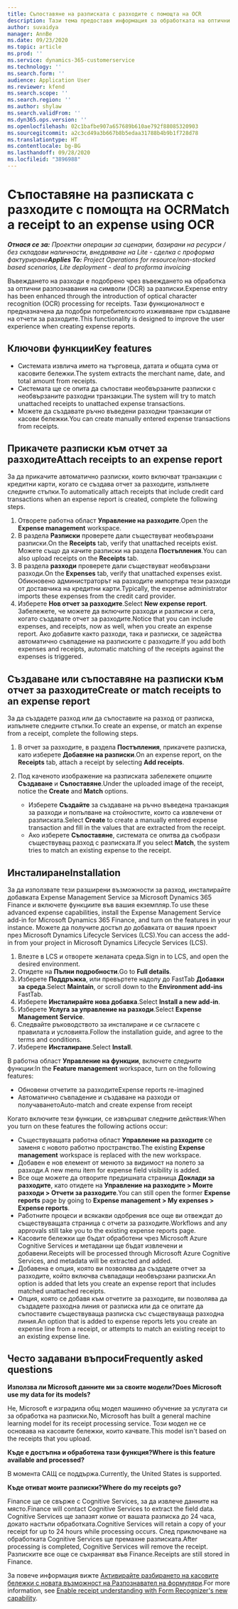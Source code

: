 ```yaml
---
title: Съпоставяне на разписката с разходите с помощта на OCR
description: Тази тема предоставя информация за обработката на оптични разпознавания на символи (OCR) за разписки.
author: suvaidya
manager: AnnBe
ms.date: 09/23/2020
ms.topic: article
ms.prod: ''
ms.service: dynamics-365-customerservice
ms.technology: ''
ms.search.form: ''
audience: Application User
ms.reviewer: kfend
ms.search.scope: ''
ms.search.region: ''
ms.author: shylaw
ms.search.validFrom: ''
ms.dyn365.ops.version: ''
ms.openlocfilehash: 02c1bafbe907a657689b610ae792f88085320903
ms.sourcegitcommit: a2c3cd49a3b667b8b5edaa31788b4b9b1f728d78
ms.translationtype: HT
ms.contentlocale: bg-BG
ms.lasthandoff: 09/28/2020
ms.locfileid: "3896988"
---
```

# <a name="match-a-receipt-to-an-expense-using-ocr"></a><span data-ttu-id="f3d18-103">Съпоставяне на разписката с разходите с помощта на OCR</span><span class="sxs-lookup"><span data-stu-id="f3d18-103">Match a receipt to an expense using OCR</span></span>

<span data-ttu-id="f3d18-104">_**Отнася се за:** Проектни операции за сценарии, базирани на ресурси / без складови наличности, внедряване на Lite - сделка с проформа фактуриране_</span><span class="sxs-lookup"><span data-stu-id="f3d18-104">_**Applies To:** Project Operations for resource/non-stocked based scenarios, Lite deployment - deal to proforma invoicing_</span></span>

<span data-ttu-id="f3d18-105">Въвеждането на разходи е подобрено чрез въвеждането на обработка за оптични разпознавания на символи (OCR) за разписки.</span><span class="sxs-lookup"><span data-stu-id="f3d18-105">Expense entry has been enhanced through the introduction of optical character recognition (OCR) processing for receipts.</span></span> <span data-ttu-id="f3d18-106">Тази функционалност е предназначена да подобри потребителското изживяване при създаване на отчети за разходите.</span><span class="sxs-lookup"><span data-stu-id="f3d18-106">This functionality is designed to improve the user experience when creating expense reports.</span></span>

## <a name="key-features"></a><span data-ttu-id="f3d18-107">Ключови функции</span><span class="sxs-lookup"><span data-stu-id="f3d18-107">Key features</span></span>

- <span data-ttu-id="f3d18-108">Системата извлича името на търговеца, датата и общата сума от касовите бележки.</span><span class="sxs-lookup"><span data-stu-id="f3d18-108">The system extracts the merchant name, date, and total amount from receipts.</span></span>
- <span data-ttu-id="f3d18-109">Системата ще се опита да съпостави необвързаните разписки с необвързаните разходни транзакции.</span><span class="sxs-lookup"><span data-stu-id="f3d18-109">The system will try to match unattached receipts to unattached expense transactions.</span></span>
- <span data-ttu-id="f3d18-110">Можете да създавате ръчно въведени разходни транзакции от касови бележки.</span><span class="sxs-lookup"><span data-stu-id="f3d18-110">You can create manually entered expense transactions from receipts.</span></span>

## <a name="attach-receipts-to-an-expense-report"></a><span data-ttu-id="f3d18-111">Прикачете разписки към отчет за разходите</span><span class="sxs-lookup"><span data-stu-id="f3d18-111">Attach receipts to an expense report</span></span>

<span data-ttu-id="f3d18-112">За да прикачите автоматично разписки, които включват транзакции с кредитни карти, когато се създава отчет за разходите, изпълнете следните стъпки.</span><span class="sxs-lookup"><span data-stu-id="f3d18-112">To automatically attach receipts that include credit card transactions when an expense report is created, complete the following steps.</span></span>

  1. <span data-ttu-id="f3d18-113">Отворете работна област **Управление на разходите**.</span><span class="sxs-lookup"><span data-stu-id="f3d18-113">Open the **Expense management** workspace.</span></span>
  2. <span data-ttu-id="f3d18-114">В раздела **Разписки** проверете дали съществуват необвързани разписки.</span><span class="sxs-lookup"><span data-stu-id="f3d18-114">On the **Receipts** tab, verify that unattached receipts exist.</span></span> <span data-ttu-id="f3d18-115">Можете също да качите разписки на раздела **Постъпления**.</span><span class="sxs-lookup"><span data-stu-id="f3d18-115">You can also upload receipts on the **Receipts** tab.</span></span>
  3. <span data-ttu-id="f3d18-116">В раздела **разходи** проверете дали съществуват необвързани разходи.</span><span class="sxs-lookup"><span data-stu-id="f3d18-116">On the **Expenses** tab, verify that unattached expenses exist.</span></span> <span data-ttu-id="f3d18-117">Обикновено администраторът на разходите импортира тези разходи от доставчика на кредитни карти.</span><span class="sxs-lookup"><span data-stu-id="f3d18-117">Typically, the expense administrator imports these expenses from the credit card provider.</span></span>
  4. <span data-ttu-id="f3d18-118">Изберете **Нов отчет за разходите**.</span><span class="sxs-lookup"><span data-stu-id="f3d18-118">Select **New expense report**.</span></span> <span data-ttu-id="f3d18-119">Забележете, че можете да включите разходи и разписки и сега, когато създавате отчет за разходите.</span><span class="sxs-lookup"><span data-stu-id="f3d18-119">Notice that you can include expenses, and receipts, now as well, when you create an expense report.</span></span> <span data-ttu-id="f3d18-120">Ако добавите както разходи, така и разписки, се задейства автоматично съвпадение на разписките с разходите.</span><span class="sxs-lookup"><span data-stu-id="f3d18-120">If you add both expenses and receipts, automatic matching of the receipts against the expenses is triggered.</span></span>

## <a name="create-or-match-receipts-to-an-expense-report"></a><span data-ttu-id="f3d18-121">Създаване или съпоставяне на разписки към отчет за разходите</span><span class="sxs-lookup"><span data-stu-id="f3d18-121">Create or match receipts to an expense report</span></span>
<span data-ttu-id="f3d18-122">За да създадете разход или да съпоставите на разход от разписка, изпълнете следните стъпки.</span><span class="sxs-lookup"><span data-stu-id="f3d18-122">To create an expense, or match an expense from a receipt, complete the following steps.</span></span>

  1. <span data-ttu-id="f3d18-123">В отчет за разходите, в раздела **Постъпления**, прикачете разписка, като изберете **Добавяне на разписки**.</span><span class="sxs-lookup"><span data-stu-id="f3d18-123">On an expense report, on the **Receipts** tab, attach a receipt by selecting **Add receipts**.</span></span>
  2. <span data-ttu-id="f3d18-124">Под каченото изображение на разписката забележете опциите **Създаване** и **Съпоставяне**.</span><span class="sxs-lookup"><span data-stu-id="f3d18-124">Under the uploaded image of the receipt, notice the **Create** and **Match** options.</span></span>

      - <span data-ttu-id="f3d18-125">Изберете **Създайте** за създаване на ръчно въведена транзакция за разходи и попълване на стойностите, които са извлечени от разписката.</span><span class="sxs-lookup"><span data-stu-id="f3d18-125">Select **Create** to create a manually entered expense transaction and fill in the values that are extracted from the receipt.</span></span>
      - <span data-ttu-id="f3d18-126">Ако изберете **Съпоставяне**, системата се опитва да съобрази съществуващ разход с разписката.</span><span class="sxs-lookup"><span data-stu-id="f3d18-126">If you select **Match**, the system tries to match an existing expense to the receipt.</span></span>

## <a name="installation"></a><span data-ttu-id="f3d18-127">Инсталиране</span><span class="sxs-lookup"><span data-stu-id="f3d18-127">Installation</span></span>

<span data-ttu-id="f3d18-128">За да използвате тези разширени възможности за разход, инсталирайте добавката Expense Management Service за Microsoft Dynamics 365 Finance и включете функциите във вашия екземпляр.</span><span class="sxs-lookup"><span data-stu-id="f3d18-128">To use these advanced expense capabilities, install the Expense Management Service add-in for Microsoft Dynamics 365 Finance, and turn on the features in your instance.</span></span> <span data-ttu-id="f3d18-129">Можете да получите достъп до добавката от вашия проект през Microsoft Dynamics Lifecycle Services (LCS).</span><span class="sxs-lookup"><span data-stu-id="f3d18-129">You can access the add-in from your project in Microsoft Dynamics Lifecycle Services (LCS).</span></span>

1. <span data-ttu-id="f3d18-130">Влезте в LCS и отворете желаната среда.</span><span class="sxs-lookup"><span data-stu-id="f3d18-130">Sign in to LCS, and open the desired environment.</span></span>
2. <span data-ttu-id="f3d18-131">Отидете на **Пълни подробности**.</span><span class="sxs-lookup"><span data-stu-id="f3d18-131">Go to **Full details**.</span></span>
3. <span data-ttu-id="f3d18-132">Изберете **Поддръжка**, или превъртете надолу до FastTab **Добавки за среда**.</span><span class="sxs-lookup"><span data-stu-id="f3d18-132">Select **Maintain**, or scroll down to the **Environment add-ins** FastTab.</span></span>
4. <span data-ttu-id="f3d18-133">Изберете **Инсталирайте нова добавка**.</span><span class="sxs-lookup"><span data-stu-id="f3d18-133">Select **Install a new add-in**.</span></span>
5. <span data-ttu-id="f3d18-134">Изберете **Услуга за управление на разходи**.</span><span class="sxs-lookup"><span data-stu-id="f3d18-134">Select **Expense Management Service**.</span></span>
6. <span data-ttu-id="f3d18-135">Следвайте ръководството за инсталиране и се съгласете с правилата и условията.</span><span class="sxs-lookup"><span data-stu-id="f3d18-135">Follow the installation guide, and agree to the terms and conditions.</span></span>
7. <span data-ttu-id="f3d18-136">Изберете **Инсталиране**.</span><span class="sxs-lookup"><span data-stu-id="f3d18-136">Select **Install**.</span></span>

<span data-ttu-id="f3d18-137">В работна област **Управление на функции**, включете следните функции:</span><span class="sxs-lookup"><span data-stu-id="f3d18-137">In the **Feature management** workspace, turn on the following features:</span></span>

- <span data-ttu-id="f3d18-138">Обновени отчетите за разходите</span><span class="sxs-lookup"><span data-stu-id="f3d18-138">Expense reports re-imagined</span></span>
- <span data-ttu-id="f3d18-139">Автоматично съвпадение и създаване на разходи от получаването</span><span class="sxs-lookup"><span data-stu-id="f3d18-139">Auto-match and create expense from receipt</span></span>

<span data-ttu-id="f3d18-140">Когато включите тези функции, се извършват следните действия:</span><span class="sxs-lookup"><span data-stu-id="f3d18-140">When you turn on these features the following actions occur:</span></span>

- <span data-ttu-id="f3d18-141">Съществуващата работна област **Управление на разходите** се заменя с новото работно пространство.</span><span class="sxs-lookup"><span data-stu-id="f3d18-141">The existing **Expense management** workspace is replaced with the new workspace.</span></span>
- <span data-ttu-id="f3d18-142">Добавен е нов елемент от менюто за видимост на полето за разходи.</span><span class="sxs-lookup"><span data-stu-id="f3d18-142">A new menu item for expense field visibility is added.</span></span>
- <span data-ttu-id="f3d18-143">Все още можете да отворите предишната страница **Доклади за разходите**, като отидете на **Управление на разходите > Моите разходи > Отчети за разходите**.</span><span class="sxs-lookup"><span data-stu-id="f3d18-143">You can still open the former **Expense reports** page by going to **Expense management > My expenses > Expense reports**.</span></span>
- <span data-ttu-id="f3d18-144">Работните процеси и всякакви одобрения все още ви отвеждат до съществуващата страница с отчети за разходите.</span><span class="sxs-lookup"><span data-stu-id="f3d18-144">Workflows and any approvals still take you to the existing expense reports page.</span></span>
- <span data-ttu-id="f3d18-145">Касовите бележки ще бъдат обработени чрез Microsoft Azure Cognitive Services и метаданни ще бъдат извлечени и добавени.</span><span class="sxs-lookup"><span data-stu-id="f3d18-145">Receipts will be processed through Microsoft Azure Cognitive Services, and metadata will be extracted and added.</span></span>
- <span data-ttu-id="f3d18-146">Добавена е опция, която ви позволява да създадете отчет за разходите, който включва съвпадащи необвързани разписки.</span><span class="sxs-lookup"><span data-stu-id="f3d18-146">An option is added that lets you create an expense report that includes matched unattached receipts.</span></span>
- <span data-ttu-id="f3d18-147">Опция, която се добавя към отчетите за разходите, ви позволява да създадете разходна линия от разписка или да се опитате да съпоставите съществуваща разписка със съществуваща разходна линия.</span><span class="sxs-lookup"><span data-stu-id="f3d18-147">An option that is added to expense reports lets you create an expense line from a receipt, or attempts to match an existing receipt to an existing expense line.</span></span>

## <a name="frequently-asked-questions"></a><span data-ttu-id="f3d18-148">Често задавани въпроси</span><span class="sxs-lookup"><span data-stu-id="f3d18-148">Frequently asked questions</span></span>

<span data-ttu-id="f3d18-149">**Използва ли Microsoft данните ми за своите модели?**</span><span class="sxs-lookup"><span data-stu-id="f3d18-149">**Does Microsoft use my data for its models?**</span></span>

<span data-ttu-id="f3d18-150">Не, Microsoft е изградила общ модел машинно обучение за услугата си за обработка на разписки.</span><span class="sxs-lookup"><span data-stu-id="f3d18-150">No, Microsoft has built a general machine learning model for its receipt processing service.</span></span> <span data-ttu-id="f3d18-151">Този модел не се основава на касовите бележки, които качвате.</span><span class="sxs-lookup"><span data-stu-id="f3d18-151">This model isn't based on the receipts that you upload.</span></span>

<span data-ttu-id="f3d18-152">**Къде е достъпна и обработена тази функция?**</span><span class="sxs-lookup"><span data-stu-id="f3d18-152">**Where is this feature available and processed?**</span></span>

<span data-ttu-id="f3d18-153">В момента САЩ се поддържа.</span><span class="sxs-lookup"><span data-stu-id="f3d18-153">Currently, the United States is supported.</span></span>

<span data-ttu-id="f3d18-154">**Къде отиват моите разписки?**</span><span class="sxs-lookup"><span data-stu-id="f3d18-154">**Where do my receipts go?**</span></span>

<span data-ttu-id="f3d18-155">Finance ще се свърже с Cognitive Services, за да извлече данните на място.</span><span class="sxs-lookup"><span data-stu-id="f3d18-155">Finance will contact Cognitive Services to extract the field data.</span></span> <span data-ttu-id="f3d18-156">Cognitive Services ще запазят копие от вашата разписка до 24 часа, докато настъпи обработката.</span><span class="sxs-lookup"><span data-stu-id="f3d18-156">Cognitive Services will retain a copy of your receipt for up to 24 hours while processing occurs.</span></span> <span data-ttu-id="f3d18-157">След приключване на обработката Cognitive Services ще премахне разписката.</span><span class="sxs-lookup"><span data-stu-id="f3d18-157">After processing is completed, Cognitive Services will remove the receipt.</span></span> <span data-ttu-id="f3d18-158">Разписките все още се съхраняват във Finance.</span><span class="sxs-lookup"><span data-stu-id="f3d18-158">Receipts are still stored in Finance.</span></span>

<span data-ttu-id="f3d18-159">За повече информация вижте [Активирайте разбирането на касовите бележки с новата възможност на Разпознавател на формуляри](https://azure.microsoft.com/blog/enable-receipt-understanding-with-form-recognizer-s-new-capability/).</span><span class="sxs-lookup"><span data-stu-id="f3d18-159">For more information, see [Enable receipt understanding with Form Recognizer's new capability](https://azure.microsoft.com/blog/enable-receipt-understanding-with-form-recognizer-s-new-capability/).</span></span>
